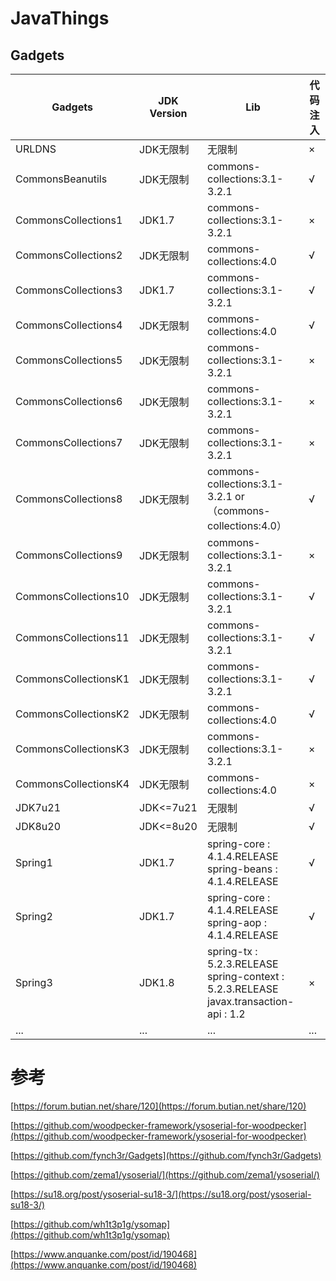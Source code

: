 # JavaThings

## Gadgets

| Gadgets              | JDK Version | Lib                                                          | 代码注入 |
| -------------------- | ----------- | ------------------------------------------------------------ | -------- |
| URLDNS               | JDK无限制   | 无限制                                                       | ×        |
| CommonsBeanutils     | JDK无限制   | commons-collections:3.1-3.2.1                                | √        |
| CommonsCollections1  | JDK1.7      | commons-collections:3.1-3.2.1                                | ×        |
| CommonsCollections2  | JDK无限制   | commons-collections:4.0                                      | √        |
| CommonsCollections3  | JDK1.7      | commons-collections:3.1-3.2.1                                | √        |
| CommonsCollections4  | JDK无限制   | commons-collections:4.0                                      | √        |
| CommonsCollections5  | JDK无限制   | commons-collections:3.1-3.2.1                                | ×        |
| CommonsCollections6  | JDK无限制   | commons-collections:3.1-3.2.1                                | ×        |
| CommonsCollections7  | JDK无限制   | commons-collections:3.1-3.2.1                                | ×        |
| CommonsCollections8  | JDK无限制   | commons-collections:3.1-3.2.1 or<br />（commons-collections:4.0） | √        |
| CommonsCollections9  | JDK无限制   | commons-collections:3.1-3.2.1                                | ×        |
| CommonsCollections10 | JDK无限制   | commons-collections:3.1-3.2.1                                | √        |
| CommonsCollections11 | JDK无限制   | commons-collections:3.1-3.2.1                                | √        |
| CommonsCollectionsK1 | JDK无限制   | commons-collections:3.1-3.2.1                                | √        |
| CommonsCollectionsK2 | JDK无限制   | commons-collections:4.0                                      | √        |
| CommonsCollectionsK3 | JDK无限制   | commons-collections:3.1-3.2.1                                | ×        |
| CommonsCollectionsK4 | JDK无限制   | commons-collections:4.0                                      | ×        |
| JDK7u21              | JDK<=7u21   | 无限制                                                       | √        |
| JDK8u20              | JDK<=8u20   | 无限制                                                       | √        |
| Spring1              | JDK1.7      | spring-core : 4.1.4.RELEASE<br />spring-beans : 4.1.4.RELEASE | √        |
| Spring2              | JDK1.7      | spring-core : 4.1.4.RELEASE<br />spring-aop : 4.1.4.RELEASE  | √        |
| Spring3              | JDK1.8      | spring-tx : 5.2.3.RELEASE<br />spring-context : 5.2.3.RELEASE<br />javax.transaction-api : 1.2 | ×        |
| ...                  | ...         | ...                                                          | ...      |





# 参考

[https://forum.butian.net/share/120](https://forum.butian.net/share/120)

[https://github.com/woodpecker-framework/ysoserial-for-woodpecker](https://github.com/woodpecker-framework/ysoserial-for-woodpecker)

[https://github.com/fynch3r/Gadgets](https://github.com/fynch3r/Gadgets)

[https://github.com/zema1/ysoserial/](https://github.com/zema1/ysoserial/)

[https://su18.org/post/ysoserial-su18-3/](https://su18.org/post/ysoserial-su18-3/)

[https://github.com/wh1t3p1g/ysomap](https://github.com/wh1t3p1g/ysomap)

[https://www.anquanke.com/post/id/190468](https://www.anquanke.com/post/id/190468)

